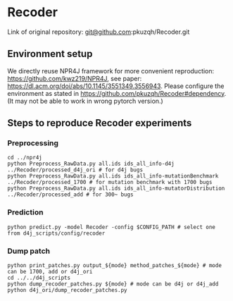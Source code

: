 # Recoder
Link of original repository: git@github.com:pkuzqh/Recoder.git

## Environment setup
We directly reuse NPR4J framework for more convenient reproduction: https://github.com/kwz219/NPR4J, see paper: https://dl.acm.org/doi/abs/10.1145/3551349.3556943. Please configure the environment as stated in https://github.com/pkuzqh/Recoder#dependency. (It may not be able to work in wrong pytorch version.)

## Steps to reproduce Recoder experiments
### Preprocessing
```
cd ../npr4j
python Preprocess_RawData.py all.ids ids_all_info-d4j ../Recoder/processed_d4j_ori # for d4j bugs
python Preprocess_RawData.py all.ids ids_all_info-mutationBenchmark ../Recoder/processed_1700 # for mutation benchmark with 1700 bugs
python Preprocess_RawData.py all.ids ids_all_info-mutatorDistribution ../Recoder/processed_add # for 300~ bugs
```
### Prediction
```
python predict.py -model Recoder -config $CONFIG_PATH # select one from d4j_scripts/config/recoder
```
### Dump patch
```
python print_patches.py output_${mode} method_patches_${mode} # mode can be 1700, add or d4j_ori
cd ../../d4j_scripts
python dump_recoder_patches.py ${mode} # mode can be d4j or d4j_add
python d4j_ori/dump_recoder_patches.py
```